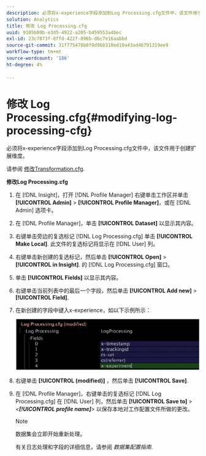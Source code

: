 ```yaml
---
description: 必须将x-experience字段添加到Log Processing.cfg文件中，该文件用于创建扩展维度。
solution: Analytics
title: 修改 Log Processing.cfg
uuid: 9105b09b-e3d5-4922-a205-b459553a4bec
exl-id: 23c7873f-8ffd-422f-896b-d6c7e16aabbd
source-git-commit: 31f775478b0f0d968310ed10a43ad46791319ee9
workflow-type: tm+mt
source-wordcount: '186'
ht-degree: 4%

---
```


# 修改 Log Processing.cfg{#modifying-log-processing-cfg}

必须将x-experience字段添加到Log Processing.cfg文件中，该文件用于创建扩展维度。

请参阅 [修改Transformation.cfg](../../../home/c-undst-ctrld-exp/c-vw-rslts/t-mod-trfmtn.md#task-d61b02853a82492c9a76e3c5fe8a3fb6).

**修改Log Processing.cfg**

1. 在 [!DNL Insight]，打开 [!DNL Profile Manager] 右键单击工作区并单击 **[!UICONTROL Admin]** > **[!UICONTROL Profile Manager]**，或在 [!DNL Admin] 选项卡。
1. 在 [!DNL Profile Manager]，单击 **[!UICONTROL Dataset]** 以显示其内容。
1. 右键单击旁边的复选标记 [!DNL Log Processing.cfg] 单击 **[!UICONTROL Make Local]**. 此文件的复选标记将显示在 [!DNL User] 列。
1. 右键单击新创建的复选标记，然后单击 **[!UICONTROL Open]** > **[!UICONTROL in Insight]**. 的 [!DNL Log Processing.cfg] 窗口。
1. 单击 **[!UICONTROL Fields]** 以显示其内容。
1. 右键单击当前列表中的最后一个字段，然后单击 **[!UICONTROL Add new]** > **[!UICONTROL Field]**.
1. 在新创建的字段中键入x-experience，如以下示例所示：

   ![步骤信息](assets/logprocessing.png)

1. 右键单击 **[!UICONTROL (modified)]** ，然后单击 **[!UICONTROL Save]**.
1. 在 [!DNL Profile Manager]，右键单击的复选标记 [!DNL Log Processing.cfg] 在 [!DNL User] 列，然后单击 **[!UICONTROL Save to]** > *&lt;**[!UICONTROL profile name]**>* 以保存本地对工作配置文件所做的更改。

   >[!NOTE]
   >
   >数据集会立即开始重新处理。

   有关日志处理和字段的详细信息，请参阅 *数据集配置指南*.
